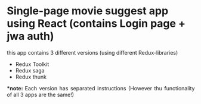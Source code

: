 <h1>Single-page movie suggest app using React (contains Login page + jwa auth)</h1>

<p align="justify">this app contains 3 different versions (using different Redux-libraries)</p>
<ul>
  <li>Redux Toolkit</li>
  <li>Redux saga</li>
  <li>Redux thunk</li>
</ul>

<p align="justify">
<strong>*note: </strong> Each version has separated instructions (However thu functionality of all 3 apps are the same!)
</p>